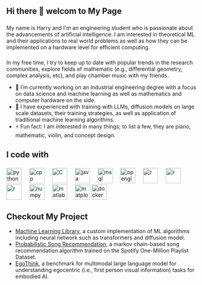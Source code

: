 ## Hi there 👋 welcom to My Page


###
<p align="left">My name is Harry and I'm an engineering student who is passionate about the advancements of artificial intelligence. I am interested in theoretical ML and their applications to real world problems as well as how they can be implemented on a hardware level for efficient computing.</p>

###
In my free time, I try to keep up to date with popular trends in the research communities, explore fields of mathematic (e.g., differential geometry, complex analysis, etc), and play chamber music with my friends.

- 🌱 I’m currently working on an industrial engineering degree with a focus on data science and machine learning as well as mathematics and computer hardware on the side. 
- 🔭 I have experienced with training with LLMs, diffusion models on large scale datasets, their training strategies, as well as application of traditional machine learning algorithms.
- ⚡ Fun fact: I am interested in many things; to list a few, they are piano, mathematic, violin, and concept design. 

### 

<h2 align="left">I code with</h2>

###

<div align="left">
    <img src="https://cdn.jsdelivr.net/gh/devicons/devicon@latest/icons/python/python-original.svg" height="40" alt="python" />
    <img width="12" />
    <img src="https://cdn.jsdelivr.net/gh/devicons/devicon@latest/icons/cplusplus/cplusplus-original.svg" height="40" alt="cpp" />
    <img width="12">
    <img src="https://cdn.jsdelivr.net/gh/devicons/devicon@latest/icons/c/c-original.svg" height="40" alt="C"  />
    <img width="12" />
    <img src="https://cdn.jsdelivr.net/gh/devicons/devicon@latest/icons/java/java-original.svg" height="40" alt="java" />
    <img width="12">
    <img src="https://cdn.jsdelivr.net/gh/devicons/devicon@latest/icons/mysql/mysql-original.svg" height="40" alt="msql" />
    <img width="12">
    <img src="https://cdn.jsdelivr.net/gh/devicons/devicon@latest/icons/opengl/opengl-plain.svg" height="40" alt="opengl" />
    <img width="12">
    <img src="https://cdn.jsdelivr.net/gh/devicons/devicon@latest/icons/pytorch/pytorch-original.svg" height="40" alt="r"/>
    <img width="12">
    <img src="https://cdn.jsdelivr.net/gh/devicons/devicon@latest/icons/r/r-original.svg" height="40" alt="r"/>
    <img width="12">
    <img src="https://cdn.jsdelivr.net/gh/devicons/devicon@latest/icons/tensorflow/tensorflow-original.svg" height="40" alt="r"/>
    <img width="12">
    <img src="https://cdn.jsdelivr.net/gh/devicons/devicon@latest/icons/numpy/numpy-original.svg" height="40" alt="numpy"/>
    <img width="12">
    <img src="https://cdn.jsdelivr.net/gh/devicons/devicon@latest/icons/matlab/matlab-original.svg" height="40" alt="matlab"/>
    <img width="12">
    <img src="https://cdn.jsdelivr.net/gh/devicons/devicon@latest/icons/matplotlib/matplotlib-original.svg" height="40" alt="matplotlib"/>
    <img src="https://cdn.jsdelivr.net/gh/devicons/devicon@latest/icons/docker/docker-original.svg" height="40" alt="docker"/>
    <img width="12">
</div>

### 

<h2 align="left">Checkout My Project</h2>
<ul>
    <li><a href="https://github.com/eternity304/Machine-Learning-Library"> Machine Learning Library</a>, a custom implementation of ML algorithms including neural network such as transformers and diffusion model.</li>
    <li><a href="https://github.com/eternity304/Song-Recommendation"> Probabilistic Song Recommendation</a>, a markov chain-based song recommendation algorithm trained on the Spotify One-Million Playlist Dataset.</li>
    <li><a href="https://github.com/AdaCheng/EgoThink"> EgoThink</a>, a benchmark for multimodal large language model for understanding egocentric (i.e., first person visual information) tasks for embodied AI.</li>
</ul>

###